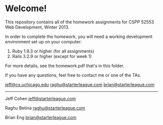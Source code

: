 # Welcome!

This repository contains all of the homework assignments for CSPP 52553 Web Development, Winter 2013.

In order to complete the homework, you will need a working development environment set up on your computer:

1. Ruby 1.9.3 or higher (for all assignments)
2. Rails 3.2.9 or higher (except for week 1)

For more details, see the homework.pdf that's in this folder.


If you have any questions, feel free to contact me or one of the TAs.

jeff@cs.uchicago.edu
raghu@starterleague.com
brian@starterleague.com

---

Jeff Cohen
jeff@starterleague.com

Raghu Betina
raghu@starterleague.com

Brian Eng
brian@starterleague.com
